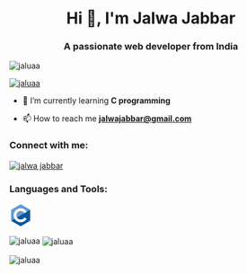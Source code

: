 <h1 align="center">Hi 👋, I'm Jalwa Jabbar</h1>
<h3 align="center">A passionate web developer from India</h3>

<p align="left"> <img src="https://komarev.com/ghpvc/?username=jaluaa&label=Profile%20views&color=0e75b6&style=flat" alt="jaluaa" /> </p>

<p align="left"> <a href="https://github.com/ryo-ma/github-profile-trophy"><img src="https://github-profile-trophy.vercel.app/?username=jaluaa" alt="jaluaa" /></a> </p>

- 🌱 I’m currently learning **C programming**

- 📫 How to reach me **jalwajabbar@gmail.com**

<h3 align="left">Connect with me:</h3>
<p align="left">
<a href="https://www.linkedin.com/in/jalwa-jabbar-085183284/" target="blank"><img align="center" src="https://raw.githubusercontent.com/rahuldkjain/github-profile-readme-generator/master/src/images/icons/Social/linked-in-alt.svg" alt="jalwa jabbar" height="30" width="40" /></a>
</p>

<h3 align="left">Languages and Tools:</h3>
<p align="left"> <a href="https://www.cprogramming.com/" target="_blank" rel="noreferrer"> <img src="https://raw.githubusercontent.com/devicons/devicon/master/icons/c/c-original.svg" alt="c" width="40" height="40"/> </a> </p>

<p><img align="left" src="https://github-readme-stats.vercel.app/api/top-langs?username=jaluaa&show_icons=true&locale=en&layout=compact" alt="jaluaa" /></p>

<p>&nbsp;<img align="center" src="https://github-readme-stats.vercel.app/api?username=jaluaa&show_icons=true&locale=en" alt="jaluaa" /></p>

<p><img align="center" src="https://github-readme-streak-stats.herokuapp.com/?user=jaluaa&" alt="jaluaa" /></p>

